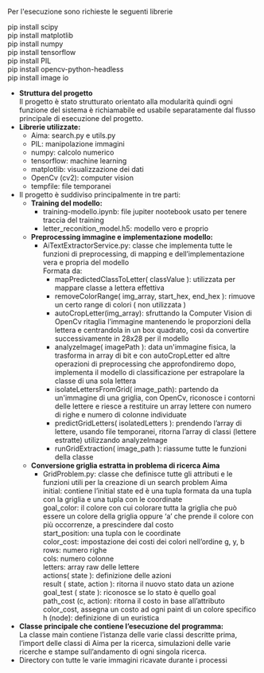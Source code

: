 <p> Per l'esecuzione sono richieste le seguenti librerie <br>

pip install scipy<br>
pip install matplotlib<br>
pip install numpy<br>
pip install tensorflow<br>
pip install PIL<br>
pip install opencv-python-headless<br>
pip install image io<br>

</p>

<ul>
<li><strong>Struttura del progetto</strong><br>
Il progetto è stato strutturato orientato alla modularità quindi ogni funzione del sistema è richiamabile ed usabile separatamente dal flusso principale di esecuzione del progetto.
</li>

<li><strong>Librerie utilizzate:</strong>
<ul>
<li>Aima: search.py e utils.py</li>
<li>PIL: manipolazione immagini</li>
<li>numpy: calcolo numerico</li>
<li>tensorflow: machine learning</li>
<li>matplotlib: visualizzazione dei dati</li>
<li>OpenCv (cv2): computer vision</li>
<li>tempfile: file temporanei</li>
</ul>
</li>

<li>Il progetto è suddiviso principalmente in tre parti:
<ul>
<li><strong>Training del modello:</strong>
<ul>
<li>training-modello.ipynb: file jupiter nootebook usato per tenere traccia del training</li>
<li>letter_reconition_model.h5: modello vero e proprio</li>
</ul>
</li>

<li><strong>Preprocessing immagine e implementazione modello:</strong>
<ul>
<li>AiTextExtractorService.py: classe che implementa tutte le funzioni di preprocessing, di mapping e dell’implementazione vera e propria del modello<br>
Formata da:
<ul>
<li>mapPredictedClassToLetter( classValue ): utilizzata per mappare classe a lettera effettiva</li>
<li>removeColorRange( img_array, start_hex, end_hex ): rimuove un certo range di colori ( non utilizzata )</li>
<li>autoCropLetter(img_array): sfruttando la Computer Vision di OpenCv ritaglia l’immagine mantenendo le proporzioni della lettera e centrandola in un box quadrato, così da convertire successivamente in 28x28 per il modello</li>
<li>analyzeImage( imagePath ): data un'immagine fisica, la trasforma in array di bit e con autoCropLetter ed altre operazioni di preprocessing che approfondiremo dopo, implementa il modello di classificazione per estrapolare la classe di una sola lettera</li>
<li>isolateLettersFromGrid( image_path): partendo da un'immagine di una griglia, con OpenCv, riconosce i contorni delle lettere e riesce a restituire un array lettere con numero di righe e numero di colonne individuate</li>
<li>predictGridLetters( isolatedLetters ): prendendo l’array di lettere, usando file temporanei, ritorna l’array di classi (lettere estratte) utilizzando analyzeImage</li>
<li>runGridExtraction( image_path ): riassume tutte le funzioni della classe</li>
</ul>
</li>
</ul>
</li>

<li><strong>Conversione griglia estratta in problema di ricerca Aima</strong>
<ul>
<li>GridProblem.py: classe che definisce tutte gli attributi e le funzioni utili per la creazione di un search problem Aima<br>
initial: contiene l’initial state ed è una tupla formata da una tupla con la griglia e una tupla con le coordinate<br>
goal_color: il colore con cui colorare tutta la griglia che può essere un colore della griglia oppure ‘a’ che prende il colore con più occorrenze, a prescindere dal costo<br>
start_position: una tupla con le coordinate<br>
color_cost: impostazione dei costi dei colori nell’ordine g, y, b<br>
rows: numero righe<br>
cols: numero colonne<br>
letters: array raw delle lettere<br>
actions( state ): definizione delle azioni<br>
result ( state, action ): ritorna il nuovo stato data un azione<br>
goal_test ( state ): riconosce se lo stato è quello goal<br>
path_cost (c, action): ritorna il costo in base all’attributo color_cost, assegna un costo ad ogni paint di un colore specifico<br>
h (node): definizione di un euristica
</li>
</ul>
</li>
</ul>
</li>

<li><strong>Classe principale che contiene l’esecuzione del programma:</strong><br>
La classe main contiene l’istanza delle varie classi descritte prima, l’import delle classi di Aima per la ricerca, simulazioni delle varie ricerche e stampe sull’andamento di ogni singola ricerca.
</li>

<li>Directory con tutte le varie immagini ricavate durante i processi</li>
</ul>

